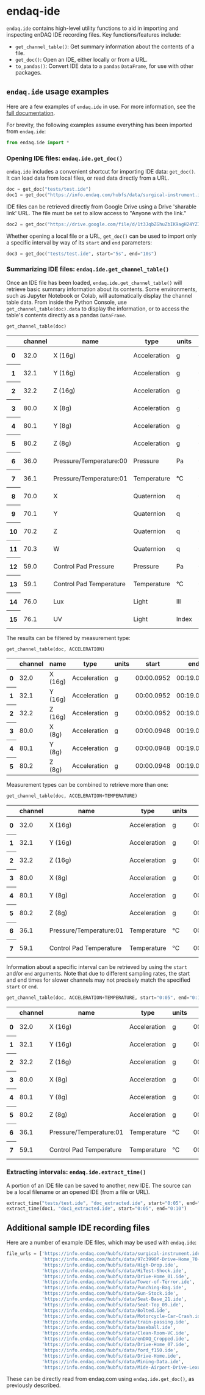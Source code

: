 # endaq-ide

`endaq.ide` contains high-level utility functions to aid in importing and inspecting enDAQ IDE recording files. Key functions/features include:

* `get_channel_table()`: Get summary information about the contents of a file.
* `get_doc()`: Open an IDE, either locally or from a URL.
* `to_pandas()`: Convert IDE data to a `pandas` `DataFrame`, for use with other packages.

## `endaq.ide` usage examples
Here are a few examples of `endaq.ide` in use. For more information, see the [full documentation](https://docs.endaq.com/en/latest/).

For brevity, the following examples assume everything has been imported from `endaq.ide`:
```python
from endaq.ide import *
```

### Opening IDE files: `endaq.ide.get_doc()`
`endaq.ide` includes a convenient shortcut for importing IDE data: `get_doc()`. It can load data from local files, or read data directly from a URL.


```python
doc = get_doc("tests/test.ide")
doc1 = get_doc("https://info.endaq.com/hubfs/data/surgical-instrument.ide")
```

IDE files can be retrieved directly from Google Drive using a Drive 'sharable link' URL. The file must be set to allow access to "Anyone with the link."


```python
doc2 = get_doc("https://drive.google.com/file/d/1t3JqbZGhuZbIK9agH24YZIdVE26-NOF5/view?usp=sharing")
```

Whether opening a local file or a URL, `get_doc()` can be used to import only a specific interval by way of its `start` and `end` parameters:


```python
doc3 = get_doc("tests/test.ide", start="5s", end="10s")
```

### Summarizing IDE files: `endaq.ide.get_channel_table()`
Once an IDE file has been loaded, `endaq.ide.get_channel_table()` will retrieve basic summary information about its contents.
Some environments, such as Jupyter Notebook or Colab, will automatically display the channel table data. From inside the
Python Console, use `get_channel_table(doc).data` to display the information, or to access the table's contents directly as a pandas `DataFrame`.


```python
get_channel_table(doc)
```

<table id="T_d2cbb_">
  <thead>
    <tr>
      <th class="blank level0" >&nbsp;</th>
      <th class="col_heading level0 col0" >channel</th>
      <th class="col_heading level0 col1" >name</th>
      <th class="col_heading level0 col2" >type</th>
      <th class="col_heading level0 col3" >units</th>
      <th class="col_heading level0 col4" >start</th>
      <th class="col_heading level0 col5" >end</th>
      <th class="col_heading level0 col6" >duration</th>
      <th class="col_heading level0 col7" >samples</th>
      <th class="col_heading level0 col8" >rate</th>
    </tr>
  </thead>
  <tbody>
    <tr>
      <th id="T_d2cbb_level0_row0" class="row_heading level0 row0" >0</th>
      <td id="T_d2cbb_row0_col0" class="data row0 col0" >32.0</td>
      <td id="T_d2cbb_row0_col1" class="data row0 col1" >X (16g)</td>
      <td id="T_d2cbb_row0_col2" class="data row0 col2" >Acceleration</td>
      <td id="T_d2cbb_row0_col3" class="data row0 col3" >g</td>
      <td id="T_d2cbb_row0_col4" class="data row0 col4" >00:00.0952</td>
      <td id="T_d2cbb_row0_col5" class="data row0 col5" >00:19.0012</td>
      <td id="T_d2cbb_row0_col6" class="data row0 col6" >00:18.0059</td>
      <td id="T_d2cbb_row0_col7" class="data row0 col7" >7113</td>
      <td id="T_d2cbb_row0_col8" class="data row0 col8" >393.86 Hz</td>
    </tr>
    <tr>
      <th id="T_d2cbb_level0_row1" class="row_heading level0 row1" >1</th>
      <td id="T_d2cbb_row1_col0" class="data row1 col0" >32.1</td>
      <td id="T_d2cbb_row1_col1" class="data row1 col1" >Y (16g)</td>
      <td id="T_d2cbb_row1_col2" class="data row1 col2" >Acceleration</td>
      <td id="T_d2cbb_row1_col3" class="data row1 col3" >g</td>
      <td id="T_d2cbb_row1_col4" class="data row1 col4" >00:00.0952</td>
      <td id="T_d2cbb_row1_col5" class="data row1 col5" >00:19.0012</td>
      <td id="T_d2cbb_row1_col6" class="data row1 col6" >00:18.0059</td>
      <td id="T_d2cbb_row1_col7" class="data row1 col7" >7113</td>
      <td id="T_d2cbb_row1_col8" class="data row1 col8" >393.86 Hz</td>
    </tr>
    <tr>
      <th id="T_d2cbb_level0_row2" class="row_heading level0 row2" >2</th>
      <td id="T_d2cbb_row2_col0" class="data row2 col0" >32.2</td>
      <td id="T_d2cbb_row2_col1" class="data row2 col1" >Z (16g)</td>
      <td id="T_d2cbb_row2_col2" class="data row2 col2" >Acceleration</td>
      <td id="T_d2cbb_row2_col3" class="data row2 col3" >g</td>
      <td id="T_d2cbb_row2_col4" class="data row2 col4" >00:00.0952</td>
      <td id="T_d2cbb_row2_col5" class="data row2 col5" >00:19.0012</td>
      <td id="T_d2cbb_row2_col6" class="data row2 col6" >00:18.0059</td>
      <td id="T_d2cbb_row2_col7" class="data row2 col7" >7113</td>
      <td id="T_d2cbb_row2_col8" class="data row2 col8" >393.86 Hz</td>
    </tr>
    <tr>
      <th id="T_d2cbb_level0_row3" class="row_heading level0 row3" >3</th>
      <td id="T_d2cbb_row3_col0" class="data row3 col0" >80.0</td>
      <td id="T_d2cbb_row3_col1" class="data row3 col1" >X (8g)</td>
      <td id="T_d2cbb_row3_col2" class="data row3 col2" >Acceleration</td>
      <td id="T_d2cbb_row3_col3" class="data row3 col3" >g</td>
      <td id="T_d2cbb_row3_col4" class="data row3 col4" >00:00.0948</td>
      <td id="T_d2cbb_row3_col5" class="data row3 col5" >00:19.0013</td>
      <td id="T_d2cbb_row3_col6" class="data row3 col6" >00:18.0064</td>
      <td id="T_d2cbb_row3_col7" class="data row3 col7" >9070</td>
      <td id="T_d2cbb_row3_col8" class="data row3 col8" >502.09 Hz</td>
    </tr>
    <tr>
      <th id="T_d2cbb_level0_row4" class="row_heading level0 row4" >4</th>
      <td id="T_d2cbb_row4_col0" class="data row4 col0" >80.1</td>
      <td id="T_d2cbb_row4_col1" class="data row4 col1" >Y (8g)</td>
      <td id="T_d2cbb_row4_col2" class="data row4 col2" >Acceleration</td>
      <td id="T_d2cbb_row4_col3" class="data row4 col3" >g</td>
      <td id="T_d2cbb_row4_col4" class="data row4 col4" >00:00.0948</td>
      <td id="T_d2cbb_row4_col5" class="data row4 col5" >00:19.0013</td>
      <td id="T_d2cbb_row4_col6" class="data row4 col6" >00:18.0064</td>
      <td id="T_d2cbb_row4_col7" class="data row4 col7" >9070</td>
      <td id="T_d2cbb_row4_col8" class="data row4 col8" >502.09 Hz</td>
    </tr>
    <tr>
      <th id="T_d2cbb_level0_row5" class="row_heading level0 row5" >5</th>
      <td id="T_d2cbb_row5_col0" class="data row5 col0" >80.2</td>
      <td id="T_d2cbb_row5_col1" class="data row5 col1" >Z (8g)</td>
      <td id="T_d2cbb_row5_col2" class="data row5 col2" >Acceleration</td>
      <td id="T_d2cbb_row5_col3" class="data row5 col3" >g</td>
      <td id="T_d2cbb_row5_col4" class="data row5 col4" >00:00.0948</td>
      <td id="T_d2cbb_row5_col5" class="data row5 col5" >00:19.0013</td>
      <td id="T_d2cbb_row5_col6" class="data row5 col6" >00:18.0064</td>
      <td id="T_d2cbb_row5_col7" class="data row5 col7" >9070</td>
      <td id="T_d2cbb_row5_col8" class="data row5 col8" >502.09 Hz</td>
    </tr>
    <tr>
      <th id="T_d2cbb_level0_row6" class="row_heading level0 row6" >6</th>
      <td id="T_d2cbb_row6_col0" class="data row6 col0" >36.0</td>
      <td id="T_d2cbb_row6_col1" class="data row6 col1" >Pressure/Temperature:00</td>
      <td id="T_d2cbb_row6_col2" class="data row6 col2" >Pressure</td>
      <td id="T_d2cbb_row6_col3" class="data row6 col3" >Pa</td>
      <td id="T_d2cbb_row6_col4" class="data row6 col4" >00:00.0945</td>
      <td id="T_d2cbb_row6_col5" class="data row6 col5" >00:19.0175</td>
      <td id="T_d2cbb_row6_col6" class="data row6 col6" >00:18.0230</td>
      <td id="T_d2cbb_row6_col7" class="data row6 col7" >20</td>
      <td id="T_d2cbb_row6_col8" class="data row6 col8" >1.10 Hz</td>
    </tr>
    <tr>
      <th id="T_d2cbb_level0_row7" class="row_heading level0 row7" >7</th>
      <td id="T_d2cbb_row7_col0" class="data row7 col0" >36.1</td>
      <td id="T_d2cbb_row7_col1" class="data row7 col1" >Pressure/Temperature:01</td>
      <td id="T_d2cbb_row7_col2" class="data row7 col2" >Temperature</td>
      <td id="T_d2cbb_row7_col3" class="data row7 col3" >°C</td>
      <td id="T_d2cbb_row7_col4" class="data row7 col4" >00:00.0945</td>
      <td id="T_d2cbb_row7_col5" class="data row7 col5" >00:19.0175</td>
      <td id="T_d2cbb_row7_col6" class="data row7 col6" >00:18.0230</td>
      <td id="T_d2cbb_row7_col7" class="data row7 col7" >20</td>
      <td id="T_d2cbb_row7_col8" class="data row7 col8" >1.10 Hz</td>
    </tr>
    <tr>
      <th id="T_d2cbb_level0_row8" class="row_heading level0 row8" >8</th>
      <td id="T_d2cbb_row8_col0" class="data row8 col0" >70.0</td>
      <td id="T_d2cbb_row8_col1" class="data row8 col1" >X</td>
      <td id="T_d2cbb_row8_col2" class="data row8 col2" >Quaternion</td>
      <td id="T_d2cbb_row8_col3" class="data row8 col3" >q</td>
      <td id="T_d2cbb_row8_col4" class="data row8 col4" >00:01.0132</td>
      <td id="T_d2cbb_row8_col5" class="data row8 col5" >00:18.0954</td>
      <td id="T_d2cbb_row8_col6" class="data row8 col6" >00:17.0821</td>
      <td id="T_d2cbb_row8_col7" class="data row8 col7" >1755</td>
      <td id="T_d2cbb_row8_col8" class="data row8 col8" >98.47 Hz</td>
    </tr>
    <tr>
      <th id="T_d2cbb_level0_row9" class="row_heading level0 row9" >9</th>
      <td id="T_d2cbb_row9_col0" class="data row9 col0" >70.1</td>
      <td id="T_d2cbb_row9_col1" class="data row9 col1" >Y</td>
      <td id="T_d2cbb_row9_col2" class="data row9 col2" >Quaternion</td>
      <td id="T_d2cbb_row9_col3" class="data row9 col3" >q</td>
      <td id="T_d2cbb_row9_col4" class="data row9 col4" >00:01.0132</td>
      <td id="T_d2cbb_row9_col5" class="data row9 col5" >00:18.0954</td>
      <td id="T_d2cbb_row9_col6" class="data row9 col6" >00:17.0821</td>
      <td id="T_d2cbb_row9_col7" class="data row9 col7" >1755</td>
      <td id="T_d2cbb_row9_col8" class="data row9 col8" >98.47 Hz</td>
    </tr>
    <tr>
      <th id="T_d2cbb_level0_row10" class="row_heading level0 row10" >10</th>
      <td id="T_d2cbb_row10_col0" class="data row10 col0" >70.2</td>
      <td id="T_d2cbb_row10_col1" class="data row10 col1" >Z</td>
      <td id="T_d2cbb_row10_col2" class="data row10 col2" >Quaternion</td>
      <td id="T_d2cbb_row10_col3" class="data row10 col3" >q</td>
      <td id="T_d2cbb_row10_col4" class="data row10 col4" >00:01.0132</td>
      <td id="T_d2cbb_row10_col5" class="data row10 col5" >00:18.0954</td>
      <td id="T_d2cbb_row10_col6" class="data row10 col6" >00:17.0821</td>
      <td id="T_d2cbb_row10_col7" class="data row10 col7" >1755</td>
      <td id="T_d2cbb_row10_col8" class="data row10 col8" >98.47 Hz</td>
    </tr>
    <tr>
      <th id="T_d2cbb_level0_row11" class="row_heading level0 row11" >11</th>
      <td id="T_d2cbb_row11_col0" class="data row11 col0" >70.3</td>
      <td id="T_d2cbb_row11_col1" class="data row11 col1" >W</td>
      <td id="T_d2cbb_row11_col2" class="data row11 col2" >Quaternion</td>
      <td id="T_d2cbb_row11_col3" class="data row11 col3" >q</td>
      <td id="T_d2cbb_row11_col4" class="data row11 col4" >00:01.0132</td>
      <td id="T_d2cbb_row11_col5" class="data row11 col5" >00:18.0954</td>
      <td id="T_d2cbb_row11_col6" class="data row11 col6" >00:17.0821</td>
      <td id="T_d2cbb_row11_col7" class="data row11 col7" >1755</td>
      <td id="T_d2cbb_row11_col8" class="data row11 col8" >98.47 Hz</td>
    </tr>
    <tr>
      <th id="T_d2cbb_level0_row12" class="row_heading level0 row12" >12</th>
      <td id="T_d2cbb_row12_col0" class="data row12 col0" >59.0</td>
      <td id="T_d2cbb_row12_col1" class="data row12 col1" >Control Pad Pressure</td>
      <td id="T_d2cbb_row12_col2" class="data row12 col2" >Pressure</td>
      <td id="T_d2cbb_row12_col3" class="data row12 col3" >Pa</td>
      <td id="T_d2cbb_row12_col4" class="data row12 col4" >00:00.0979</td>
      <td id="T_d2cbb_row12_col5" class="data row12 col5" >00:18.0910</td>
      <td id="T_d2cbb_row12_col6" class="data row12 col6" >00:17.0931</td>
      <td id="T_d2cbb_row12_col7" class="data row12 col7" >180</td>
      <td id="T_d2cbb_row12_col8" class="data row12 col8" >10.04 Hz</td>
    </tr>
    <tr>
      <th id="T_d2cbb_level0_row13" class="row_heading level0 row13" >13</th>
      <td id="T_d2cbb_row13_col0" class="data row13 col0" >59.1</td>
      <td id="T_d2cbb_row13_col1" class="data row13 col1" >Control Pad Temperature</td>
      <td id="T_d2cbb_row13_col2" class="data row13 col2" >Temperature</td>
      <td id="T_d2cbb_row13_col3" class="data row13 col3" >°C</td>
      <td id="T_d2cbb_row13_col4" class="data row13 col4" >00:00.0979</td>
      <td id="T_d2cbb_row13_col5" class="data row13 col5" >00:18.0910</td>
      <td id="T_d2cbb_row13_col6" class="data row13 col6" >00:17.0931</td>
      <td id="T_d2cbb_row13_col7" class="data row13 col7" >180</td>
      <td id="T_d2cbb_row13_col8" class="data row13 col8" >10.04 Hz</td>
    </tr>
    <tr>
      <th id="T_d2cbb_level0_row14" class="row_heading level0 row14" >14</th>
      <td id="T_d2cbb_row14_col0" class="data row14 col0" >76.0</td>
      <td id="T_d2cbb_row14_col1" class="data row14 col1" >Lux</td>
      <td id="T_d2cbb_row14_col2" class="data row14 col2" >Light</td>
      <td id="T_d2cbb_row14_col3" class="data row14 col3" >Ill</td>
      <td id="T_d2cbb_row14_col4" class="data row14 col4" >00:00.0000</td>
      <td id="T_d2cbb_row14_col5" class="data row14 col5" >00:18.0737</td>
      <td id="T_d2cbb_row14_col6" class="data row14 col6" >00:18.0737</td>
      <td id="T_d2cbb_row14_col7" class="data row14 col7" >71</td>
      <td id="T_d2cbb_row14_col8" class="data row14 col8" >3.79 Hz</td>
    </tr>
    <tr>
      <th id="T_d2cbb_level0_row15" class="row_heading level0 row15" >15</th>
      <td id="T_d2cbb_row15_col0" class="data row15 col0" >76.1</td>
      <td id="T_d2cbb_row15_col1" class="data row15 col1" >UV</td>
      <td id="T_d2cbb_row15_col2" class="data row15 col2" >Light</td>
      <td id="T_d2cbb_row15_col3" class="data row15 col3" >Index</td>
      <td id="T_d2cbb_row15_col4" class="data row15 col4" >00:00.0000</td>
      <td id="T_d2cbb_row15_col5" class="data row15 col5" >00:18.0737</td>
      <td id="T_d2cbb_row15_col6" class="data row15 col6" >00:18.0737</td>
      <td id="T_d2cbb_row15_col7" class="data row15 col7" >71</td>
      <td id="T_d2cbb_row15_col8" class="data row15 col8" >3.79 Hz</td>
    </tr>
  </tbody>
</table>




The results can be filtered by measurement type:


```python
get_channel_table(doc, ACCELERATION)
```



<table id="T_9f9cf_">
  <thead>
    <tr>
      <th class="blank level0" >&nbsp;</th>
      <th class="col_heading level0 col0" >channel</th>
      <th class="col_heading level0 col1" >name</th>
      <th class="col_heading level0 col2" >type</th>
      <th class="col_heading level0 col3" >units</th>
      <th class="col_heading level0 col4" >start</th>
      <th class="col_heading level0 col5" >end</th>
      <th class="col_heading level0 col6" >duration</th>
      <th class="col_heading level0 col7" >samples</th>
      <th class="col_heading level0 col8" >rate</th>
    </tr>
  </thead>
  <tbody>
    <tr>
      <th id="T_9f9cf_level0_row0" class="row_heading level0 row0" >0</th>
      <td id="T_9f9cf_row0_col0" class="data row0 col0" >32.0</td>
      <td id="T_9f9cf_row0_col1" class="data row0 col1" >X (16g)</td>
      <td id="T_9f9cf_row0_col2" class="data row0 col2" >Acceleration</td>
      <td id="T_9f9cf_row0_col3" class="data row0 col3" >g</td>
      <td id="T_9f9cf_row0_col4" class="data row0 col4" >00:00.0952</td>
      <td id="T_9f9cf_row0_col5" class="data row0 col5" >00:19.0012</td>
      <td id="T_9f9cf_row0_col6" class="data row0 col6" >00:18.0059</td>
      <td id="T_9f9cf_row0_col7" class="data row0 col7" >7113</td>
      <td id="T_9f9cf_row0_col8" class="data row0 col8" >393.86 Hz</td>
    </tr>
    <tr>
      <th id="T_9f9cf_level0_row1" class="row_heading level0 row1" >1</th>
      <td id="T_9f9cf_row1_col0" class="data row1 col0" >32.1</td>
      <td id="T_9f9cf_row1_col1" class="data row1 col1" >Y (16g)</td>
      <td id="T_9f9cf_row1_col2" class="data row1 col2" >Acceleration</td>
      <td id="T_9f9cf_row1_col3" class="data row1 col3" >g</td>
      <td id="T_9f9cf_row1_col4" class="data row1 col4" >00:00.0952</td>
      <td id="T_9f9cf_row1_col5" class="data row1 col5" >00:19.0012</td>
      <td id="T_9f9cf_row1_col6" class="data row1 col6" >00:18.0059</td>
      <td id="T_9f9cf_row1_col7" class="data row1 col7" >7113</td>
      <td id="T_9f9cf_row1_col8" class="data row1 col8" >393.86 Hz</td>
    </tr>
    <tr>
      <th id="T_9f9cf_level0_row2" class="row_heading level0 row2" >2</th>
      <td id="T_9f9cf_row2_col0" class="data row2 col0" >32.2</td>
      <td id="T_9f9cf_row2_col1" class="data row2 col1" >Z (16g)</td>
      <td id="T_9f9cf_row2_col2" class="data row2 col2" >Acceleration</td>
      <td id="T_9f9cf_row2_col3" class="data row2 col3" >g</td>
      <td id="T_9f9cf_row2_col4" class="data row2 col4" >00:00.0952</td>
      <td id="T_9f9cf_row2_col5" class="data row2 col5" >00:19.0012</td>
      <td id="T_9f9cf_row2_col6" class="data row2 col6" >00:18.0059</td>
      <td id="T_9f9cf_row2_col7" class="data row2 col7" >7113</td>
      <td id="T_9f9cf_row2_col8" class="data row2 col8" >393.86 Hz</td>
    </tr>
    <tr>
      <th id="T_9f9cf_level0_row3" class="row_heading level0 row3" >3</th>
      <td id="T_9f9cf_row3_col0" class="data row3 col0" >80.0</td>
      <td id="T_9f9cf_row3_col1" class="data row3 col1" >X (8g)</td>
      <td id="T_9f9cf_row3_col2" class="data row3 col2" >Acceleration</td>
      <td id="T_9f9cf_row3_col3" class="data row3 col3" >g</td>
      <td id="T_9f9cf_row3_col4" class="data row3 col4" >00:00.0948</td>
      <td id="T_9f9cf_row3_col5" class="data row3 col5" >00:19.0013</td>
      <td id="T_9f9cf_row3_col6" class="data row3 col6" >00:18.0064</td>
      <td id="T_9f9cf_row3_col7" class="data row3 col7" >9070</td>
      <td id="T_9f9cf_row3_col8" class="data row3 col8" >502.09 Hz</td>
    </tr>
    <tr>
      <th id="T_9f9cf_level0_row4" class="row_heading level0 row4" >4</th>
      <td id="T_9f9cf_row4_col0" class="data row4 col0" >80.1</td>
      <td id="T_9f9cf_row4_col1" class="data row4 col1" >Y (8g)</td>
      <td id="T_9f9cf_row4_col2" class="data row4 col2" >Acceleration</td>
      <td id="T_9f9cf_row4_col3" class="data row4 col3" >g</td>
      <td id="T_9f9cf_row4_col4" class="data row4 col4" >00:00.0948</td>
      <td id="T_9f9cf_row4_col5" class="data row4 col5" >00:19.0013</td>
      <td id="T_9f9cf_row4_col6" class="data row4 col6" >00:18.0064</td>
      <td id="T_9f9cf_row4_col7" class="data row4 col7" >9070</td>
      <td id="T_9f9cf_row4_col8" class="data row4 col8" >502.09 Hz</td>
    </tr>
    <tr>
      <th id="T_9f9cf_level0_row5" class="row_heading level0 row5" >5</th>
      <td id="T_9f9cf_row5_col0" class="data row5 col0" >80.2</td>
      <td id="T_9f9cf_row5_col1" class="data row5 col1" >Z (8g)</td>
      <td id="T_9f9cf_row5_col2" class="data row5 col2" >Acceleration</td>
      <td id="T_9f9cf_row5_col3" class="data row5 col3" >g</td>
      <td id="T_9f9cf_row5_col4" class="data row5 col4" >00:00.0948</td>
      <td id="T_9f9cf_row5_col5" class="data row5 col5" >00:19.0013</td>
      <td id="T_9f9cf_row5_col6" class="data row5 col6" >00:18.0064</td>
      <td id="T_9f9cf_row5_col7" class="data row5 col7" >9070</td>
      <td id="T_9f9cf_row5_col8" class="data row5 col8" >502.09 Hz</td>
    </tr>
  </tbody>
</table>




Measurement types can be combined to retrieve more than one:


```python
get_channel_table(doc, ACCELERATION+TEMPERATURE)
```



<table id="T_68598_">
  <thead>
    <tr>
      <th class="blank level0" >&nbsp;</th>
      <th class="col_heading level0 col0" >channel</th>
      <th class="col_heading level0 col1" >name</th>
      <th class="col_heading level0 col2" >type</th>
      <th class="col_heading level0 col3" >units</th>
      <th class="col_heading level0 col4" >start</th>
      <th class="col_heading level0 col5" >end</th>
      <th class="col_heading level0 col6" >duration</th>
      <th class="col_heading level0 col7" >samples</th>
      <th class="col_heading level0 col8" >rate</th>
    </tr>
  </thead>
  <tbody>
    <tr>
      <th id="T_68598_level0_row0" class="row_heading level0 row0" >0</th>
      <td id="T_68598_row0_col0" class="data row0 col0" >32.0</td>
      <td id="T_68598_row0_col1" class="data row0 col1" >X (16g)</td>
      <td id="T_68598_row0_col2" class="data row0 col2" >Acceleration</td>
      <td id="T_68598_row0_col3" class="data row0 col3" >g</td>
      <td id="T_68598_row0_col4" class="data row0 col4" >00:00.0952</td>
      <td id="T_68598_row0_col5" class="data row0 col5" >00:19.0012</td>
      <td id="T_68598_row0_col6" class="data row0 col6" >00:18.0059</td>
      <td id="T_68598_row0_col7" class="data row0 col7" >7113</td>
      <td id="T_68598_row0_col8" class="data row0 col8" >393.86 Hz</td>
    </tr>
    <tr>
      <th id="T_68598_level0_row1" class="row_heading level0 row1" >1</th>
      <td id="T_68598_row1_col0" class="data row1 col0" >32.1</td>
      <td id="T_68598_row1_col1" class="data row1 col1" >Y (16g)</td>
      <td id="T_68598_row1_col2" class="data row1 col2" >Acceleration</td>
      <td id="T_68598_row1_col3" class="data row1 col3" >g</td>
      <td id="T_68598_row1_col4" class="data row1 col4" >00:00.0952</td>
      <td id="T_68598_row1_col5" class="data row1 col5" >00:19.0012</td>
      <td id="T_68598_row1_col6" class="data row1 col6" >00:18.0059</td>
      <td id="T_68598_row1_col7" class="data row1 col7" >7113</td>
      <td id="T_68598_row1_col8" class="data row1 col8" >393.86 Hz</td>
    </tr>
    <tr>
      <th id="T_68598_level0_row2" class="row_heading level0 row2" >2</th>
      <td id="T_68598_row2_col0" class="data row2 col0" >32.2</td>
      <td id="T_68598_row2_col1" class="data row2 col1" >Z (16g)</td>
      <td id="T_68598_row2_col2" class="data row2 col2" >Acceleration</td>
      <td id="T_68598_row2_col3" class="data row2 col3" >g</td>
      <td id="T_68598_row2_col4" class="data row2 col4" >00:00.0952</td>
      <td id="T_68598_row2_col5" class="data row2 col5" >00:19.0012</td>
      <td id="T_68598_row2_col6" class="data row2 col6" >00:18.0059</td>
      <td id="T_68598_row2_col7" class="data row2 col7" >7113</td>
      <td id="T_68598_row2_col8" class="data row2 col8" >393.86 Hz</td>
    </tr>
    <tr>
      <th id="T_68598_level0_row3" class="row_heading level0 row3" >3</th>
      <td id="T_68598_row3_col0" class="data row3 col0" >80.0</td>
      <td id="T_68598_row3_col1" class="data row3 col1" >X (8g)</td>
      <td id="T_68598_row3_col2" class="data row3 col2" >Acceleration</td>
      <td id="T_68598_row3_col3" class="data row3 col3" >g</td>
      <td id="T_68598_row3_col4" class="data row3 col4" >00:00.0948</td>
      <td id="T_68598_row3_col5" class="data row3 col5" >00:19.0013</td>
      <td id="T_68598_row3_col6" class="data row3 col6" >00:18.0064</td>
      <td id="T_68598_row3_col7" class="data row3 col7" >9070</td>
      <td id="T_68598_row3_col8" class="data row3 col8" >502.09 Hz</td>
    </tr>
    <tr>
      <th id="T_68598_level0_row4" class="row_heading level0 row4" >4</th>
      <td id="T_68598_row4_col0" class="data row4 col0" >80.1</td>
      <td id="T_68598_row4_col1" class="data row4 col1" >Y (8g)</td>
      <td id="T_68598_row4_col2" class="data row4 col2" >Acceleration</td>
      <td id="T_68598_row4_col3" class="data row4 col3" >g</td>
      <td id="T_68598_row4_col4" class="data row4 col4" >00:00.0948</td>
      <td id="T_68598_row4_col5" class="data row4 col5" >00:19.0013</td>
      <td id="T_68598_row4_col6" class="data row4 col6" >00:18.0064</td>
      <td id="T_68598_row4_col7" class="data row4 col7" >9070</td>
      <td id="T_68598_row4_col8" class="data row4 col8" >502.09 Hz</td>
    </tr>
    <tr>
      <th id="T_68598_level0_row5" class="row_heading level0 row5" >5</th>
      <td id="T_68598_row5_col0" class="data row5 col0" >80.2</td>
      <td id="T_68598_row5_col1" class="data row5 col1" >Z (8g)</td>
      <td id="T_68598_row5_col2" class="data row5 col2" >Acceleration</td>
      <td id="T_68598_row5_col3" class="data row5 col3" >g</td>
      <td id="T_68598_row5_col4" class="data row5 col4" >00:00.0948</td>
      <td id="T_68598_row5_col5" class="data row5 col5" >00:19.0013</td>
      <td id="T_68598_row5_col6" class="data row5 col6" >00:18.0064</td>
      <td id="T_68598_row5_col7" class="data row5 col7" >9070</td>
      <td id="T_68598_row5_col8" class="data row5 col8" >502.09 Hz</td>
    </tr>
    <tr>
      <th id="T_68598_level0_row6" class="row_heading level0 row6" >6</th>
      <td id="T_68598_row6_col0" class="data row6 col0" >36.1</td>
      <td id="T_68598_row6_col1" class="data row6 col1" >Pressure/Temperature:01</td>
      <td id="T_68598_row6_col2" class="data row6 col2" >Temperature</td>
      <td id="T_68598_row6_col3" class="data row6 col3" >°C</td>
      <td id="T_68598_row6_col4" class="data row6 col4" >00:00.0945</td>
      <td id="T_68598_row6_col5" class="data row6 col5" >00:19.0175</td>
      <td id="T_68598_row6_col6" class="data row6 col6" >00:18.0230</td>
      <td id="T_68598_row6_col7" class="data row6 col7" >20</td>
      <td id="T_68598_row6_col8" class="data row6 col8" >1.10 Hz</td>
    </tr>
    <tr>
      <th id="T_68598_level0_row7" class="row_heading level0 row7" >7</th>
      <td id="T_68598_row7_col0" class="data row7 col0" >59.1</td>
      <td id="T_68598_row7_col1" class="data row7 col1" >Control Pad Temperature</td>
      <td id="T_68598_row7_col2" class="data row7 col2" >Temperature</td>
      <td id="T_68598_row7_col3" class="data row7 col3" >°C</td>
      <td id="T_68598_row7_col4" class="data row7 col4" >00:00.0979</td>
      <td id="T_68598_row7_col5" class="data row7 col5" >00:18.0910</td>
      <td id="T_68598_row7_col6" class="data row7 col6" >00:17.0931</td>
      <td id="T_68598_row7_col7" class="data row7 col7" >180</td>
      <td id="T_68598_row7_col8" class="data row7 col8" >10.04 Hz</td>
    </tr>
  </tbody>
</table>




Information about a specific interval can be retrieved by using the `start` and/or `end` arguments. Note that due to different sampling rates, the start and end times for slower channels may not precisely match the specified `start` or `end`.


```python
get_channel_table(doc, ACCELERATION+TEMPERATURE, start="0:05", end="0:10")
```




<table id="T_6ade9_">
  <thead>
    <tr>
      <th class="blank level0" >&nbsp;</th>
      <th class="col_heading level0 col0" >channel</th>
      <th class="col_heading level0 col1" >name</th>
      <th class="col_heading level0 col2" >type</th>
      <th class="col_heading level0 col3" >units</th>
      <th class="col_heading level0 col4" >start</th>
      <th class="col_heading level0 col5" >end</th>
      <th class="col_heading level0 col6" >duration</th>
      <th class="col_heading level0 col7" >samples</th>
      <th class="col_heading level0 col8" >rate</th>
    </tr>
  </thead>
  <tbody>
    <tr>
      <th id="T_6ade9_level0_row0" class="row_heading level0 row0" >0</th>
      <td id="T_6ade9_row0_col0" class="data row0 col0" >32.0</td>
      <td id="T_6ade9_row0_col1" class="data row0 col1" >X (16g)</td>
      <td id="T_6ade9_row0_col2" class="data row0 col2" >Acceleration</td>
      <td id="T_6ade9_row0_col3" class="data row0 col3" >g</td>
      <td id="T_6ade9_row0_col4" class="data row0 col4" >00:05.0000</td>
      <td id="T_6ade9_row0_col5" class="data row0 col5" >00:10.0001</td>
      <td id="T_6ade9_row0_col6" class="data row0 col6" >00:05.0000</td>
      <td id="T_6ade9_row0_col7" class="data row0 col7" >1969</td>
      <td id="T_6ade9_row0_col8" class="data row0 col8" >393.75 Hz</td>
    </tr>
    <tr>
      <th id="T_6ade9_level0_row1" class="row_heading level0 row1" >1</th>
      <td id="T_6ade9_row1_col0" class="data row1 col0" >32.1</td>
      <td id="T_6ade9_row1_col1" class="data row1 col1" >Y (16g)</td>
      <td id="T_6ade9_row1_col2" class="data row1 col2" >Acceleration</td>
      <td id="T_6ade9_row1_col3" class="data row1 col3" >g</td>
      <td id="T_6ade9_row1_col4" class="data row1 col4" >00:05.0000</td>
      <td id="T_6ade9_row1_col5" class="data row1 col5" >00:10.0001</td>
      <td id="T_6ade9_row1_col6" class="data row1 col6" >00:05.0000</td>
      <td id="T_6ade9_row1_col7" class="data row1 col7" >1969</td>
      <td id="T_6ade9_row1_col8" class="data row1 col8" >393.75 Hz</td>
    </tr>
    <tr>
      <th id="T_6ade9_level0_row2" class="row_heading level0 row2" >2</th>
      <td id="T_6ade9_row2_col0" class="data row2 col0" >32.2</td>
      <td id="T_6ade9_row2_col1" class="data row2 col1" >Z (16g)</td>
      <td id="T_6ade9_row2_col2" class="data row2 col2" >Acceleration</td>
      <td id="T_6ade9_row2_col3" class="data row2 col3" >g</td>
      <td id="T_6ade9_row2_col4" class="data row2 col4" >00:05.0000</td>
      <td id="T_6ade9_row2_col5" class="data row2 col5" >00:10.0001</td>
      <td id="T_6ade9_row2_col6" class="data row2 col6" >00:05.0000</td>
      <td id="T_6ade9_row2_col7" class="data row2 col7" >1969</td>
      <td id="T_6ade9_row2_col8" class="data row2 col8" >393.75 Hz</td>
    </tr>
    <tr>
      <th id="T_6ade9_level0_row3" class="row_heading level0 row3" >3</th>
      <td id="T_6ade9_row3_col0" class="data row3 col0" >80.0</td>
      <td id="T_6ade9_row3_col1" class="data row3 col1" >X (8g)</td>
      <td id="T_6ade9_row3_col2" class="data row3 col2" >Acceleration</td>
      <td id="T_6ade9_row3_col3" class="data row3 col3" >g</td>
      <td id="T_6ade9_row3_col4" class="data row3 col4" >00:05.0000</td>
      <td id="T_6ade9_row3_col5" class="data row3 col5" >00:10.0001</td>
      <td id="T_6ade9_row3_col6" class="data row3 col6" >00:05.0000</td>
      <td id="T_6ade9_row3_col7" class="data row3 col7" >2510</td>
      <td id="T_6ade9_row3_col8" class="data row3 col8" >501.98 Hz</td>
    </tr>
    <tr>
      <th id="T_6ade9_level0_row4" class="row_heading level0 row4" >4</th>
      <td id="T_6ade9_row4_col0" class="data row4 col0" >80.1</td>
      <td id="T_6ade9_row4_col1" class="data row4 col1" >Y (8g)</td>
      <td id="T_6ade9_row4_col2" class="data row4 col2" >Acceleration</td>
      <td id="T_6ade9_row4_col3" class="data row4 col3" >g</td>
      <td id="T_6ade9_row4_col4" class="data row4 col4" >00:05.0000</td>
      <td id="T_6ade9_row4_col5" class="data row4 col5" >00:10.0001</td>
      <td id="T_6ade9_row4_col6" class="data row4 col6" >00:05.0000</td>
      <td id="T_6ade9_row4_col7" class="data row4 col7" >2510</td>
      <td id="T_6ade9_row4_col8" class="data row4 col8" >501.98 Hz</td>
    </tr>
    <tr>
      <th id="T_6ade9_level0_row5" class="row_heading level0 row5" >5</th>
      <td id="T_6ade9_row5_col0" class="data row5 col0" >80.2</td>
      <td id="T_6ade9_row5_col1" class="data row5 col1" >Z (8g)</td>
      <td id="T_6ade9_row5_col2" class="data row5 col2" >Acceleration</td>
      <td id="T_6ade9_row5_col3" class="data row5 col3" >g</td>
      <td id="T_6ade9_row5_col4" class="data row5 col4" >00:05.0000</td>
      <td id="T_6ade9_row5_col5" class="data row5 col5" >00:10.0001</td>
      <td id="T_6ade9_row5_col6" class="data row5 col6" >00:05.0000</td>
      <td id="T_6ade9_row5_col7" class="data row5 col7" >2510</td>
      <td id="T_6ade9_row5_col8" class="data row5 col8" >501.98 Hz</td>
    </tr>
    <tr>
      <th id="T_6ade9_level0_row6" class="row_heading level0 row6" >6</th>
      <td id="T_6ade9_row6_col0" class="data row6 col0" >36.1</td>
      <td id="T_6ade9_row6_col1" class="data row6 col1" >Pressure/Temperature:01</td>
      <td id="T_6ade9_row6_col2" class="data row6 col2" >Temperature</td>
      <td id="T_6ade9_row6_col3" class="data row6 col3" >°C</td>
      <td id="T_6ade9_row6_col4" class="data row6 col4" >00:04.0954</td>
      <td id="T_6ade9_row6_col5" class="data row6 col5" >00:10.0966</td>
      <td id="T_6ade9_row6_col6" class="data row6 col6" >00:06.0011</td>
      <td id="T_6ade9_row6_col7" class="data row6 col7" >6</td>
      <td id="T_6ade9_row6_col8" class="data row6 col8" >1.00 Hz</td>
    </tr>
    <tr>
      <th id="T_6ade9_level0_row7" class="row_heading level0 row7" >7</th>
      <td id="T_6ade9_row7_col0" class="data row7 col0" >59.1</td>
      <td id="T_6ade9_row7_col1" class="data row7 col1" >Control Pad Temperature</td>
      <td id="T_6ade9_row7_col2" class="data row7 col2" >Temperature</td>
      <td id="T_6ade9_row7_col3" class="data row7 col3" >°C</td>
      <td id="T_6ade9_row7_col4" class="data row7 col4" >00:05.0086</td>
      <td id="T_6ade9_row7_col5" class="data row7 col5" >00:10.0095</td>
      <td id="T_6ade9_row7_col6" class="data row7 col6" >00:05.0008</td>
      <td id="T_6ade9_row7_col7" class="data row7 col7" >50</td>
      <td id="T_6ade9_row7_col8" class="data row7 col8" >9.98 Hz</td>
    </tr>
  </tbody>
</table>


### Extracting intervals: `endaq.ide.extract_time()`
A portion of an IDE file can be saved to another, new IDE. The source can be a local filename or an opened IDE (from a file or URL).


```python
extract_time("tests/test.ide", "doc_extracted.ide", start="0:05", end="0:10")
extract_time(doc1, "doc1_extracted.ide", start="0:05", end="0:10")
```

## Additional sample IDE recording files
Here are a number of example IDE files, which may be used with `endaq.ide`:


```python
file_urls = ['https://info.endaq.com/hubfs/data/surgical-instrument.ide', 
             'https://info.endaq.com/hubfs/data/97c3990f-Drive-Home_70-1616632444.ide', 
             'https://info.endaq.com/hubfs/data/High-Drop.ide',
             'https://info.endaq.com/hubfs/data/HiTest-Shock.ide', 
             'https://info.endaq.com/hubfs/data/Drive-Home_01.ide', 
             'https://info.endaq.com/hubfs/data/Tower-of-Terror.ide',
             'https://info.endaq.com/hubfs/data/Punching-Bag.ide', 
             'https://info.endaq.com/hubfs/data/Gun-Stock.ide',
             'https://info.endaq.com/hubfs/data/Seat-Base_21.ide',
             'https://info.endaq.com/hubfs/data/Seat-Top_09.ide', 
             'https://info.endaq.com/hubfs/data/Bolted.ide',
             'https://info.endaq.com/hubfs/data/Motorcycle-Car-Crash.ide', 
             'https://info.endaq.com/hubfs/data/train-passing.ide', 
             'https://info.endaq.com/hubfs/data/baseball.ide',
             'https://info.endaq.com/hubfs/data/Clean-Room-VC.ide',
             'https://info.endaq.com/hubfs/data/enDAQ_Cropped.ide',
             'https://info.endaq.com/hubfs/data/Drive-Home_07.ide',
             'https://info.endaq.com/hubfs/data/ford_f150.ide',
             'https://info.endaq.com/hubfs/data/Drive-Home.ide',
             'https://info.endaq.com/hubfs/data/Mining-Data.ide',
             'https://info.endaq.com/hubfs/data/Mide-Airport-Drive-Lexus-Hybrid-Dash-W8.ide'] 
```
These can be directly read from endaq.com using `endaq.ide.get_doc()`, as previously described.
